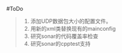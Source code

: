 #ToDo

> 1. 添加UDP数据包大小的配置文件。
> 2. 用新的xml类替换现有的mainconfig
> 3. 研究sonar的代码覆盖率检查
> 4. 研究sonar的cpptest支持